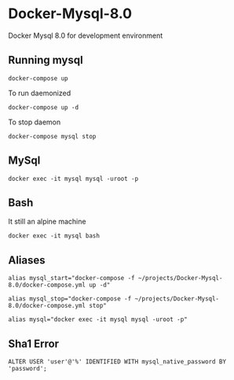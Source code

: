 # Docker-Mysql-8.0
Docker Mysql 8.0 for development environment

## Running mysql
```
docker-compose up
```

To run daemonized
```
docker-compose up -d
```

To stop daemon
```
docker-compose mysql stop
```

## MySql
```
docker exec -it mysql mysql -uroot -p
```

## Bash

It still an alpine machine
```
docker exec -it mysql bash
```

## Aliases
```
alias mysql_start="docker-compose -f ~/projects/Docker-Mysql-8.0/docker-compose.yml up -d"
```

```
alias mysql_stop="docker-compose -f ~/projects/Docker-Mysql-8.0/docker-compose.yml stop"
```

```
alias mysql="docker exec -it mysql mysql -uroot -p"
```

## Sha1 Error
```
ALTER USER 'user'@'%' IDENTIFIED WITH mysql_native_password BY 'password';
```